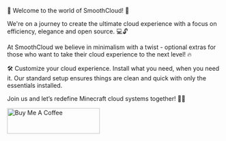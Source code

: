 🚀 Welcome to the world of SmoothCloud! 🌟

We're on a journey to create the ultimate cloud experience with a focus on efficiency, elegance and open source. 💻🔓

At SmoothCloud we believe in minimalism with a twist - optional extras for those who want to take their cloud experience to the next level! 🔥

🛠️ Customize your cloud experience. Install what you need, when you need it. Our standard setup ensures things are clean and quick with only the essentials installed.

Join us and let’s redefine Minecraft cloud systems together! 💬✨

<a href="https://www.buymeacoffee.com/smoothcloudservices" target="_blank"><img src="https://cdn.buymeacoffee.com/buttons/v2/default-yellow.png" alt="Buy Me A Coffee" style="height: 60px !important;width: 217px !important;" ></a>

